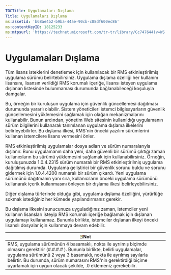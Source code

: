```yaml
---
TOCTitle: Uygulamaları Dışlama
Title: Uygulamaları Dışlama
ms:assetid: 'b68ae4b2-b9ba-44ae-90cb-c88df600ec86'
ms:contentKeyID: 18125233
ms:mtpsurl: 'https://technet.microsoft.com/tr-tr/library/Cc747644(v=WS.10)'
---
```


Uygulamaları Dışlama
====================

Tüm lisans isteklerini denetlemek için kullanılacak bir RMS etkinleştirilmiş uygulama sürümü belirtebilirsiniz. Uygulama dışlama özelliği her kullanım lisansını, lisansın verildiği RMS korumalı içeriğe, lisansı isteyen uygulama dışlanan listesinde bulunmaması durumunda bağlanabileceği koşuluyla damgalar.

Bu, örneğin bir kuruluşun uygulama için güvenlik güncellemesi dağıtması durumunda yararlı olabilir. Sistem yöneticileri istemci bilgisayarların güvenlik güncellemesini yüklemesini sağlamak için olağan mekanizmalarını kullanabilir. Bunun ardından, yönetim Web sitesinin kullanıldığı uygulamanın sürüm bilgilerini kullanarak tanımlanan uygulama dışlama ilkelerini belirleyebilirler. Bu dışlama ilkesi, RMS'nin önceki yazılım sürümlerini kullanan istemcilere lisans vermesini önler.

RMS etkinleştirilmiş uygulamalar dosya adları ve sürüm numaralarıyla dışlanır. Bunu uygulamanın daha yeni, daha güvenli bir sürümü çıktığı zaman kullanıcıların bu sürümü yüklemesini sağlamak için kullanabilirsiniz. Örneğin, kuruluşunuzda 1.0.4.2315 sürüm numaralı bir RMS etkinleştirilmiş uygulama dağıtılmış durumda. Uygulama geliştirici bir güvenlik sorunu buldu ve sorunu gidermek için 1.0.4.4200 numaralı bir sürüm çıkardı. Yeni uygulama sürümünü dağıtmanın yanı sıra, kullanıcıların önceki uygulama sürümünü kullanarak içerik kullanmasını önleyen bir dışlama ilkesi belirleyebilirsiniz.

Diğer dışlama türlerinde olduğu gibi, uygulama dışlama özelliğini, yürürlüğe sokmak istediğiniz her kümede yapılandırmanız gerekir.

Bu dışlama ilkesini sunucunuza uyguladığınız zaman, istemciler yeni kullanım lisansları isteyip RMS korumalı içeriğe bağlamak için dışlanan uygulamayı kullanamaz. Bununla birlikte, istemciler dışlanan ilkeyi önceki lisanslı dosyalar için kullanmaya devam edebilir.

| ![](/security-updates/images/Cc747644.note(WS.10).gif)Not                                                                                                                                                                                                                                                                            |
|-------------------------------------------------------------------------------------------------------------------------------------------------------------------------------------------------------------------------------------------------------------------------------------------------------------------------------------------------|
| RMS, uygulama sürümünün 4 basamaklı, nokta ile ayrılmış biçimde olmasını gerektirir (\#.\#.\#.\# ). Bununla birlikte, belirli uygulamalar, uygulama sürümünü 2 veya 3 basamaklı, nokta ile ayrılmış sayılarla belirtir. Bu durumda, sürüm numarasını RMS'nin gerektirdiği biçime uyarlamak için uygun olacak şekilde, .0 eklemeniz gerekebilir. |
